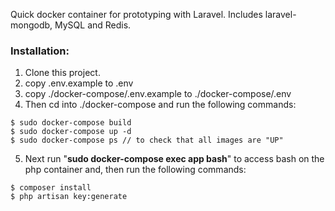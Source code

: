 Quick docker container for prototyping with Laravel. Includes laravel-mongodb, MySQL and Redis.

### Installation:

1. Clone this project.
2. copy .env.example to .env
3. copy ./docker-compose/.env.example to ./docker-compose/.env
4. Then cd into ./docker-compose and run the following commands:
```
$ sudo docker-compose build
$ sudo docker-compose up -d
$ sudo docker-compose ps // to check that all images are "UP"
```
5. Next run "**sudo docker-compose exec app bash**" to access bash on the php container and,
then run the following commands:
```
$ composer install
$ php artisan key:generate
``` 
